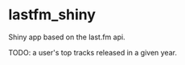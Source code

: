 # lastfm_shiny
Shiny app based on the last.fm api.

TODO: a user's top tracks released in a given year.
